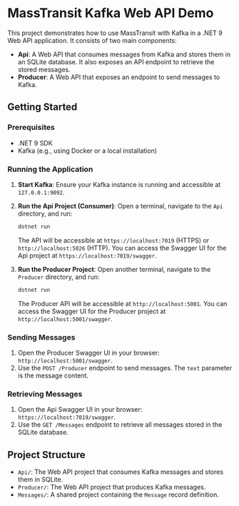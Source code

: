 # MassTransit Kafka Web API Demo

This project demonstrates how to use MassTransit with Kafka in a .NET 9 Web API application. It consists of two main components:

- **Api**: A Web API that consumes messages from Kafka and stores them in an SQLite database. It also exposes an API endpoint to retrieve the stored messages.
- **Producer**: A Web API that exposes an endpoint to send messages to Kafka.

## Getting Started

### Prerequisites

- .NET 9 SDK
- Kafka (e.g., using Docker or a local installation)

### Running the Application

1.  **Start Kafka**: Ensure your Kafka instance is running and accessible at `127.0.0.1:9092`.

2.  **Run the Api Project (Consumer)**:
    Open a terminal, navigate to the `Api` directory, and run:
    ```bash
    dotnet run
    ```
    The API will be accessible at `https://localhost:7019` (HTTPS) or `http://localhost:5026` (HTTP).
    You can access the Swagger UI for the Api project at `https://localhost:7019/swagger`.

3.  **Run the Producer Project**:
    Open another terminal, navigate to the `Producer` directory, and run:
    ```bash
    dotnet run
    ```
    The Producer API will be accessible at `http://localhost:5001`.
    You can access the Swagger UI for the Producer project at `http://localhost:5001/swagger`.

### Sending Messages

1.  Open the Producer Swagger UI in your browser: `http://localhost:5001/swagger`.
2.  Use the `POST /Producer` endpoint to send messages. The `text` parameter is the message content.

### Retrieving Messages

1.  Open the Api Swagger UI in your browser: `https://localhost:7019/swagger`.
2.  Use the `GET /Messages` endpoint to retrieve all messages stored in the SQLite database.

## Project Structure

- `Api/`: The Web API project that consumes Kafka messages and stores them in SQLite.
- `Producer/`: The Web API project that produces Kafka messages.
- `Messages/`: A shared project containing the `Message` record definition.
